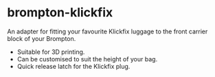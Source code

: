 # brompton-klickfix

An adapter for fitting your favourite Klickfix luggage to the front carrier block of your Brompton.
- Suitable for 3D printing.
- Can be customised to suit the height of your bag.
- Quick release latch for the Klickfix plug.
